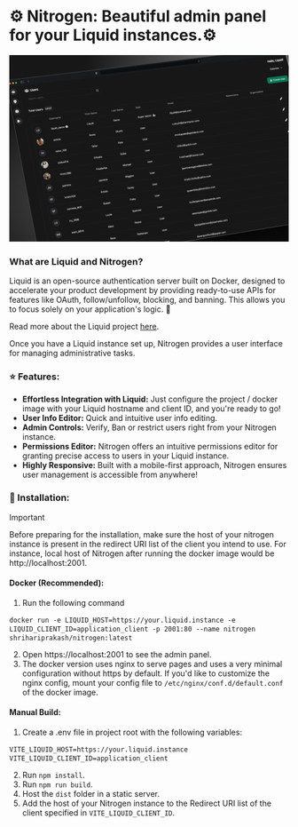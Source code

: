 # ⚙️ Nitrogen: Beautiful admin panel for your Liquid instances.⚙️

![Nitrogen Admin Panel](images/banner.png)

### What are Liquid and Nitrogen?

Liquid is an open-source authentication server built on Docker, designed to accelerate your product development by providing ready-to-use APIs for features like OAuth, follow/unfollow, blocking, and banning. This allows you to focus solely on your application's logic. 🚀

Read more about the Liquid project [here](https://github.com/shrihari-prakash/liquid).

Once you have a Liquid instance set up, Nitrogen provides a user interface for managing administrative tasks.

### ⭐ Features:

- **Effortless Integration with Liquid:** Just configure the project / docker image with your Liquid hostname and client ID, and you're ready to go!
- **User Info Editor:** Quick and intuitive user info editing.
- **Admin Controls:** Verify, Ban or restrict users right from your Nitrogen instance.
- **Permissions Editor:** Nitrogen offers an intuitive permissions editor for granting precise access to users in your Liquid instance.
- **Highly Responsive:** Built with a mobile-first approach, Nitrogen ensures user management is accessible from anywhere!

### 🔧 Installation:

> [!IMPORTANT]
> Before preparing for the installation, make sure the host of your nitrogen instance is present in the redirect URI list of the client you intend to use. For instance, local host of Nitrogen after running the docker image would be http://localhost:2001.

#### Docker (Recommended):
1. Run the following command
```
docker run -e LIQUID_HOST=https://your.liquid.instance -e LIQUID_CLIENT_ID=application_client -p 2001:80 --name nitrogen shrihariprakash/nitrogen:latest
```
2. Open https://localhost:2001 to see the admin panel.
3. The docker version uses nginx to serve pages and uses a very minimal configuration without https by default. If you'd like to customize the nginx config, mount your config file to `/etc/nginx/conf.d/default.conf` of the docker image.

#### Manual Build:
1. Create a .env file in project root with the following variables:

```properties
VITE_LIQUID_HOST=https://your.liquid.instance
VITE_LIQUID_CLIENT_ID=application_client
```

2. Run `npm install`.
3. Run `npm run build`.
4. Host the `dist` folder in a static server.
5. Add the host of your Nitrogen instance to the Redirect URI list of the client specified in `VITE_LIQUID_CLIENT_ID`.
